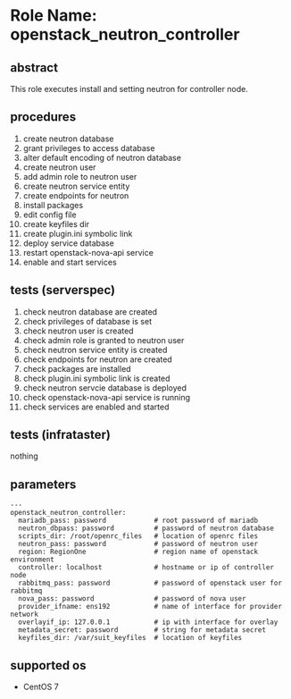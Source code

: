 # Role Name: openstack_neutron_controller

## abstract
This role executes install and setting neutron for controller node.

## procedures
1.  create neutron database
2.  grant privileges to access database
3.  alter default encoding of neutron database
4.  create neutron user
5.  add admin role to neutron user
6.  create neutron service entity
7.  create endpoints for neutron
8.  install packages
9.  edit config file
10. create keyfiles dir
11. create plugin.ini symbolic link
12. deploy service database
13. restart openstack-nova-api service
14. enable and start services

## tests (serverspec)
1.  check neutron database are created
2.  check privileges of database is set
3.  check neutron user is created
4.  check admin role is granted to neutron user
5.  check neutron service entity is created
6.  check endpoints for neutron are created
7.  check packages are installed
8.  check plugin.ini symbolic link is created
9.  check neutron servcie database is deployed
10. check openstack-nova-api service is running
11. check services are enabled and started

## tests (infrataster)
nothing

## parameters
```
---
openstack_neutron_controller:
  mariadb_pass: password            # root password of mariadb
  neutron_dbpass: password          # password of neutron database
  scripts_dir: /root/openrc_files   # location of openrc files
  neutron_pass: password            # password of neutron user
  region: RegionOne                 # region name of openstack environment
  controller: localhost             # hostname or ip of controller node
  rabbitmq_pass: password           # password of openstack user for rabbitmq
  nova_pass: password               # password of nova user
  provider_ifname: ens192           # name of interface for provider network
  overlayif_ip: 127.0.0.1           # ip with interface for overlay
  metadata_secret: password         # string for metadata secret
  keyfiles_dir: /var/suit_keyfiles  # location of keyfiles
```

## supported os
* CentOS 7
